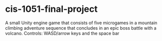 # cis-1051-final-project
A small Unity engine game that consists of five microgames in a mountain climbing adventure sequence that concludes in an epic boss battle with a volcano. 
Controls: WASD/arrow keys and the space bar
